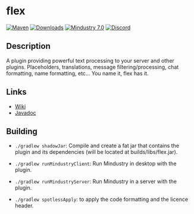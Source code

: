 # flex

[![Maven](https://maven.xpdustry.com/api/badge/latest/releases/com/xpdustry/flex?color=008080&name=flex&prefix=v)](https://maven.xpdustry.com/#/releases/com/xpdustry/flex)
[![Downloads](https://img.shields.io/github/downloads/xpdustry/flex/total?color=008080)](https://github.com/xpdustry/flex/releases)
[![Mindustry 7.0](https://img.shields.io/badge/Mindustry-7.0-008080)](https://github.com/Anuken/Mindustry/releases)
[![Discord](https://img.shields.io/discord/519293558599974912?color=008080&label=Discord)](https://discord.xpdustry.com)

## Description

A plugin providing powerful text processing to your server and other plugins.
Placeholders, translations, message filtering/processing, chat formatting, name formatting, etc...
You name it, flex has it.

## Links

- [Wiki](https://github.com/xpdustry/flex/wiki)
- [Javadoc](https://maven.xpdustry.com/javadoc/releases/com/xpdustry/flex/latest/)

## Building

- `./gradlew shadowJar`: Compile and create a fat jar that contains the plugin and its dependencies (will be located at builds/libs/flex.jar).

- `./gradlew runMindustryClient`: Run Mindustry in desktop with the plugin.

- `./gradlew runMindustryServer`: Run Mindustry in a server with the plugin.

- `./gradlew spotlessApply`: to apply the code formatting and the licence header.

